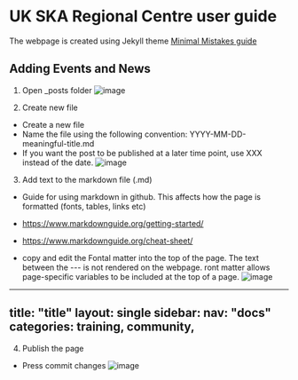 # UK SKA Regional Centre user guide
The webpage is created using  Jekyll theme [Minimal Mistakes guide](https://mmistakes.github.io/minimal-mistakes/docs/quick-start-guide/) 

## Adding Events and News
1. Open _posts folder 
![image](https://github.com/uksrc/uksrc.github.io/assets/60702218/935f9ab1-4e85-45b7-b22a-ce5ac269072e)

2. Create new file 
- Create a new file
- Name the file using the following convention: YYYY-MM-DD-meaningful-title.md
- If you want the post to be published at a later time point, use XXX instead of the date. 
![image](https://github.com/uksrc/uksrc.github.io/assets/60702218/5cbef117-19bb-4e67-80e1-f61fc8831649)


3. Add text to the markdown file (.md)
- Guide for using markdown in github. This affects how the page is formatted (fonts, tables, links etc)
- https://www.markdownguide.org/getting-started/
- https://www.markdownguide.org/cheat-sheet/

- copy and edit the Fontal matter into the top of the page. The text between the --- is not rendered on the webpage. ront matter allows page-specific variables to be included at the top of a page.
 ![image](https://github.com/uksrc/uksrc.github.io/assets/60702218/d58d824f-2bea-4e72-a35b-9b50e24655ea)

---
title:  "title"
layout: single
sidebar:
  nav: "docs"
categories: training, community, 
---

4. Publish the page
 -  Press commit changes
   ![image](https://github.com/uksrc/uksrc.github.io/assets/60702218/4eb87556-a9bc-4f33-926b-a0c4e52c28a3)
